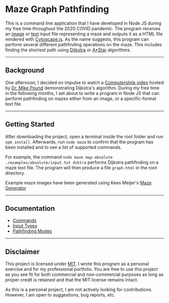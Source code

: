 # Maze Graph Pathfinding

This is a command line application that I have developed in Node JS during my free time throughout the 2020 COVID pandemic. The program receives an [image](./info/input-types/maze.png) or [text](./info/input-types/absolute.md) input file representing a maze and outputs it as a HTML file rendered with [Cytoscape.js](https://js.cytoscape.org/). As the name suggests, this program can perform several different pathfinding operations on the maze. This includes finding the shortest path using [Dijkstra](https://en.wikipedia.org/wiki/Dijkstra%27s_algorithm) or [A*Star](https://en.wikipedia.org/wiki/A*_search_algorithm) algorithms.

---

## Background
One afternoon, I decided on impulse to watch a [Computerphile video](https://www.youtube.com/watch?v=GazC3A4OQTE) hosted by [Dr. Mike Pound](https://github.com/mikepound) demonstrating Dijkstra's algorithm. During my free time in the following months, I set about to write a program in Node JS that can perform pathfinding on mazes either from an image, or a specific-format text file.

---

## Getting Started
After downloading the project, open a terminal inside the root folder and run `npm install`. Afterwards, run `node maze` to confirm that the program has been installed and to see a list of supported commands.

For example, the command `node maze map-absolute ./examples/absolute/input.txt dsktra` performs Dijkstra pathfinding on a maze text file. The program will then produce a file `graph.html` in the root directory.

Example maze images have been generated using Kees Meijer's [Maze Generator](https://keesiemeijer.github.io/maze-generator/)

---

## Documentation
* [Commands](./info/commands/readme.md)
* [Input Types](./info/input-types/readme.md)
* [Pathfinding Modes](./info/pathfinding-modes/readme.md)

---

## Disclaimer
This project is licensed under [MIT](https://opensource.org/licenses/MIT). I wrote this program as a personal exercise and for my professional portfolio. You are free to use this project as you see fit for both commercial and non-commercial purposes as long as proper credit is retained and that the MIT license remains intact.

As this is a personal project, I am not actively looking for contributions. However, I am open to suggestions, bug reports, etc.
